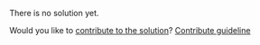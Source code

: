 
There is no solution yet.

Would you like to [contribute to the solution](https://github.com/BFEdev/BFE.dev-solutions/blob/main/question/how-does-hmr-hot-module-replacement-work-in-webpack_en.md)? [Contribute guideline](https://github.com/BFEdev/BFE.dev-solutions#how-to-contribute)
